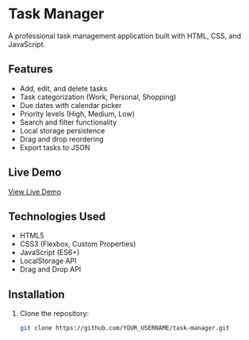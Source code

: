 # Task Manager

A professional task management application built with HTML, CSS, and JavaScript.

## Features

- Add, edit, and delete tasks
- Task categorization (Work, Personal, Shopping)
- Due dates with calendar picker
- Priority levels (High, Medium, Low)
- Search and filter functionality
- Local storage persistence
- Drag and drop reordering
- Export tasks to JSON

## Live Demo

[View Live Demo](https://abdulrehman-syed.github.io/task-manager)

## Technologies Used

- HTML5
- CSS3 (Flexbox, Custom Properties)
- JavaScript (ES6+)
- LocalStorage API
- Drag and Drop API

## Installation

1. Clone the repository:
   ```bash
   git clone https://github.com/YOUR_USERNAME/task-manager.git